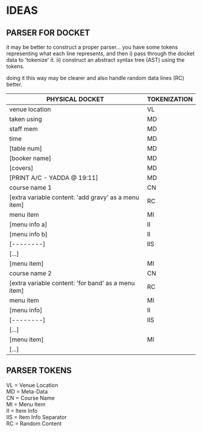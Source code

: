 # IDEAS

## PARSER FOR DOCKET
it may be better to construct a proper parser...
you have some tokens representing what each line represents, and then
i) pass through the docket data to 'tokenize' it.
ii) construct an abstract syntax tree (AST) using the tokens.

doing it this way may be clearer and also handle random data lines (RC) better.


| PHYSICAL DOCKET                                          |  TOKENIZATION  |
|----------------------------------------------------------|----------------|  
|venue location                                            |  VL            | 
|taken using                                               |  MD            |
|staff mem                                                 |  MD            |
|time                                                      |  MD            |
|[table num]                                               |  MD            |
|[booker name]                                             |  MD            |
|[covers]                                                  |  MD            |
|[PRINT A/C - YADDA @ 19:11]                               |  MD            |
|course name 1                                             |  CN            |
|[extra variable content: 'add gravy' as a menu item]      |  RC            |
|menu item                                                 |  MI            |
|[menu info a]                                             |  II            |
|[menu info b]                                             |  II            |
|[--------]                                                |  IIS           |
|[...]                                                     |                |
|[menu item]                                               |  MI            |
|course name 2                                             |  CN            |
|[extra variable content: 'for band' as a menu item]       |  RC            |
|menu item                                                 |  MI            |
|[menu info]                                               |  II            |
|[--------]                                                |  IIS           |
|[...]                                                     |                | 
|[menu item]                                               |  MI            |
|[...]                                                     |                |
  
## PARSER TOKENS  
VL = Venue Location  
MD = Meta-Data  
CN = Course Name  
MI = Menu Item  
II = Item Info  
IIS = Item Info Separator  
RC = Random Content  
